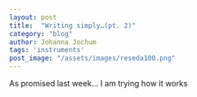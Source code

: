 ```yaml
---
layout: post
title:  "Writing simply…(pt. 2)"
category: "blog"
author: Johanna Jochum
tags: 'instruments'
post_image: "/assets/images/reseda100.png"
---
```


As promised last week... I am trying how it works
